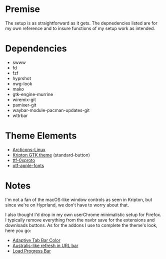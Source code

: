 # Premise
The setup is as straightforward as it gets. The depnedencies listed are for my own reference and to insure functions of my setup work as intended.

# Dependencies
- swww
- fd
- fzf
- hyprshot
- nwg-look
- mako
- gtk-engine-murrine
- wiremix-git
- pamixer-git
- waybar-module-pacman-updates-git
- wttrbar

# Theme Elements
- [Arcticons-Linux](https://github.com/Arcticons-Team/Arcticons-Linux/?tab=readme-ov-file)
- [Kripton GTK theme](https://www.gnome-look.org/p/1365372) (standard-button)
- [ttf-0xproto](https://aur.archlinux.org/packages/ttf-0xproto)
- [otf-apple-fonts](https://aur.archlinux.org/packages/otf-apple-fonts)

# Notes
I'm not a fan of the macOS-like window controls as seen in Kripton, but since we're on Hyprland, we don't have to worry about that.

I also thought I'd drop in my own userChrome minimalistic setup for Firefox. I typically remove everything from the navbr save for the extensions and downloads buttons. As for the addons I use to complete the theme's look, here you go:

- [Adaptive Tab Bar Color](https://addons.mozilla.org/en-US/firefox/addon/adaptive-tab-bar-colour/)
- [Australis-like refresh in URL bar](https://addons.mozilla.org/en-US/firefox/addon/australis-refresh-in-url-bar/)
- [Load Progress Bar](https://addons.mozilla.org/en-US/firefox/addon/load-progress-bar/)
